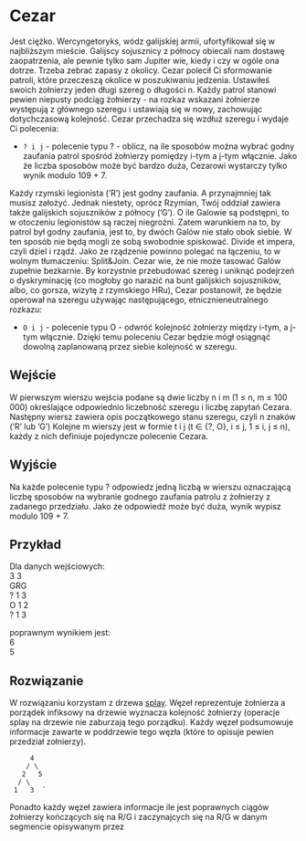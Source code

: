 # Cezar

  Jest ciężko. Wercyngetoryks, wódz galijskiej armii, ufortyfikował się w najbliższym mieście. Galijscy sojusznicy z północy obiecali nam dostawę zaopatrzenia, ale pewnie tylko sam Jupiter wie, kiedy i czy w ogóle
ona dotrze. Trzeba zebrać zapasy z okolicy. Cezar polecił Ci sformowanie patroli, które przeczeszą okolice w
poszukiwaniu jedzenia.
  Ustawiłeś swoich żołnierzy jeden długi szereg o długości n. Każdy patrol stanowi pewien niepusty podciąg
żołnierzy - na rozkaz wskazani żołnierze występują z głównego szeregu i ustawiają się w nowy, zachowując
dotychczasową kolejność.
  Cezar przechadza się wzdłuż szeregu i wydaje Ci polecenia:
- `? i j` - polecenie typu ? - oblicz, na ile sposobów można wybrać godny zaufania patrol spośród żołnierzy
pomiędzy i-tym a j-tym włącznie. Jako że liczba sposobów może być bardzo duża, Cezarowi wystarczy
tylko wynik modulo 109 + 7.

Każdy rzymski legionista (’R’) jest godny zaufania. A przynajmniej tak musisz założyć. Jednak niestety, oprócz
Rzymian, Twój oddział zawiera także galijskich sojuszników z północy (’G’). O ile Galowie są podstępni, to w
otoczeniu legionistów są raczej niegroźni. Zatem warunkiem na to, by patrol był godny zaufania, jest to, by
dwóch Galów nie stało obok siebie. W ten sposób nie będą mogli ze sobą swobodnie spiskować. Divide et impera,
czyli dziel i rządź. Jako że rządzenie powinno polegać na łączeniu, to w wolnym tłumaczeniu: Split&Join.
  Cezar wie, że nie może tasować Galów zupełnie bezkarnie. By korzystnie przebudować szereg i uniknąć
podejrzeń o dyskryminację (co mogłoby go narazić na bunt galijskich sojuszników, albo, co gorsza, wizytę
z rzymskiego HRu), Cezar postanowił, że będzie operował na szeregu używając następującego, etnicznieneutralnego rozkazu:
- `O i j` - polecenie typu O - odwróć kolejność żołnierzy między i-tym, a j-tym włącznie.
Dzięki temu poleceniu Cezar będzie mógł osiągnąć dowolną zaplanowaną przez siebie kolejność w szeregu.
  
 ## Wejście
 
 W pierwszym wierszu wejścia podane są dwie liczby n i m (1 ≤ n, m ≤ 100 000) określające odpowiednio
liczebność szeregu i liczbę zapytań Cezara. Następny wiersz zawiera opis początkowego stanu szeregu, czyli
n znaków (’R’ lub ’G’) Kolejne m wierszy jest w formie t i j (t ∈ {?, O}, i ≤ j, 1 ≤ i, j ≤ n), każdy z nich
definiuje pojedyncze polecenie Cezara.

## Wyjście

Na każde polecenie typu ? odpowiedz jedną liczbą w wierszu oznaczającą liczbę sposobów na wybranie godnego
zaufania patrolu z żołnierzy z zadanego przedziału. Jako że odpowiedź może być duża, wynik wypisz modulo
109 + 7.

## Przykład

Dla danych wejściowych:  
3 3  
GRG  
? 1 3  
O 1 2  
? 1 3  

poprawnym wynikiem jest:  
6  
5  

## Rozwiązanie

W rozwiązaniu korzystam z drzewa [splay](https://en.wikipedia.org/wiki/Splay_tree). Węzeł reprezentuje żołnierza a porządek infiksowy na drzewie wyznacza kolejność żołnierzy (operacje splay na drzewie nie zaburzają tego porządku). Każdy węzeł podsumowuje informacje zawarte w poddrzewie tego węzła (które to opisuje pewien przedział zołnierzy).  
```text
     4  
    / \  
   2   5  
  / \  
 1   3  `
```
Ponadto każdy węzeł zawiera informacje ile jest poprawnych ciągów żołnierzy kończących się na R/G i zaczynajcych się na R/G w danym segmencie opisywanym przez 

